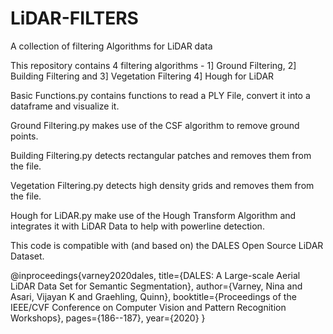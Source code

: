 # LiDAR-FILTERS
A collection of filtering Algorithms for LiDAR data

This repository contains 4 filtering algorithms - 1] Ground Filtering, 2] Building Filtering and 3] Vegetation Filtering 4] Hough for LiDAR


Basic Functions.py contains functions to read a PLY File, convert it into a dataframe and visualize it. 


Ground Filtering.py makes use of the CSF algorithm to remove ground points. 


Building Filtering.py detects rectangular patches and removes them from the file. 


Vegetation Filtering.py detects high density grids and removes them from the file. 


Hough for LiDAR.py make use of the Hough Transform Algorithm and integrates it with LiDAR Data to help with powerline detection. 

This code is compatible with (and based on) the DALES Open Source LiDAR Dataset. 

@inproceedings{varney2020dales,
  title={DALES: A Large-scale Aerial LiDAR Data Set for Semantic Segmentation},
  author={Varney, Nina and Asari, Vijayan K and Graehling, Quinn},
  booktitle={Proceedings of the IEEE/CVF Conference on Computer Vision and Pattern Recognition Workshops},
  pages={186--187},
  year={2020}
}


